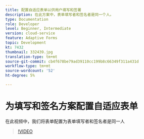 ```yaml
---
title: 配置自适应表单以供用户填写和签署
description: 在此方案中，表单填写者和签名者是同一个人。
type: Documentation
role: Developer
level: Beginner, Intermediate
version: cloud-service
feature: Adaptive Forms
topic: Development
kt: 7432
thumbnail: 332439.jpg
translation-type: tm+mt
source-git-commit: cb4f678be79ad39110cc199b8c66349f311a431d
workflow-type: tm+mt
source-wordcount: '52'
ht-degree: 5%

---
```


# 为填写和签名方案配置自适应表单


在此视频中，我们将表单配置为表单填写者和签名者是同一人

>[!VIDEO](https://video.tv.adobe.com/v/332439/?quality=9&learn=on)

